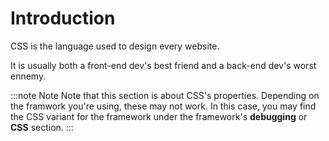 # Introduction

CSS is the language used to design every website.

It is usually both a front-end dev's best friend and a back-end dev's worst ennemy.

:::note Note 
Note that this section is about CSS's properties.
Depending on the framwork you're using, these may not work.
In this case, you may find the CSS variant for the framework under the framework's **debugging** or **CSS** section.
:::